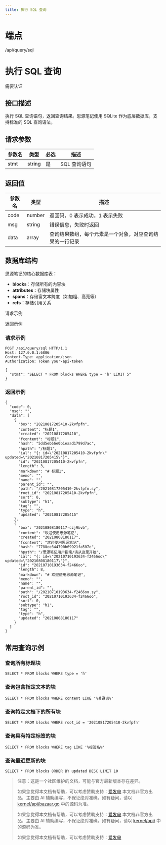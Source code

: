 ```yaml
---
title: 执行 SQL 查询
---
```

# 端点

/api/query/sql

# 执行 SQL 查询

需要认证

## 接口描述

执行 SQL 查询语句，返回查询结果。思源笔记使用 SQLite 作为底层数据库，支持标准的 SQL 查询语法。

## 请求参数

| 参数名 | 类型 | 必选 | 描述 |
| --- | --- | --- | --- |
| stmt | string | 是 | SQL 查询语句 |

## 返回值

| 参数名 | 类型 | 描述 |
| --- | --- | --- |
| code | number | 返回码，0 表示成功，1 表示失败 |
| msg | string | 错误信息，失败时返回 |
| data | array | 查询结果数组，每个元素是一个对象，对应查询结果的一行记录 |

## 数据库结构

思源笔记的核心数据库表：

-   **blocks**：存储所有的内容块
-   **attributes**：存储块属性
-   **spans**：存储富文本跨度（如加粗、高亮等）
-   **refs**：存储引用关系

请求示例

返回示例

### 请求示例

```
POST /api/query/sql HTTP/1.1
Host: 127.0.0.1:6806
Content-Type: application/json
Authorization: Token your-api-token

{
  "stmt": "SELECT * FROM blocks WHERE type = 'h' LIMIT 5"
}
```

### 返回示例

```
{
  "code": 0,
  "msg": "",
  "data": [
    {
      "box": "20210817205410-2kvfpfn",
      "content": "标题1",
      "created": "20210817205410",
      "fcontent": "标题1",
      "hash": "5dd5eb66e0b1eaad1799d7ac",
      "hpath": "/标题1",
      "ial": "{: id=\"20210817205410-2kvfpfn\" updated=\"20210817205415\"}",
      "id": "20210817205410-2kvfpfn",
      "length": 3,
      "markdown": "# 标题1",
      "memo": "",
      "name": "",
      "parent_id": "",
      "path": "/20210817205410-2kvfpfn.sy",
      "root_id": "20210817205410-2kvfpfn",
      "sort": 0,
      "subtype": "h1",
      "tag": "",
      "type": "h",
      "updated": "20210817205415"
    },
    {
      "box": "20210808180117-czj9bvb",
      "content": "欢迎使用思源笔记",
      "created": "20210808180117",
      "fcontent": "欢迎使用思源笔记",
      "hash": "7788ce344790b69921fa507c",
      "hpath": "/思源笔记用户指南/请从这里开始",
      "ial": "{: id=\"20210710193634-f2466oo\" updated=\"20210808180117\"}",
      "id": "20210710193634-f2466oo",
      "length": 8,
      "markdown": "# 欢迎使用思源笔记",
      "memo": "",
      "name": "",
      "parent_id": "",
      "path": "/20210710193634-f2466oo.sy",
      "root_id": "20210710193634-f2466oo",
      "sort": 0,
      "subtype": "h1",
      "tag": "",
      "type": "h",
      "updated": "20210808180117"
    }
  ]
}
```

## 常用查询示例

### 查询所有标题块

```
SELECT * FROM blocks WHERE type = 'h'
```

### 查询包含指定文本的块

```
SELECT * FROM blocks WHERE content LIKE '%关键词%'
```

### 查询特定文档下的所有块

```
SELECT * FROM blocks WHERE root_id = '20210817205410-2kvfpfn'
```

### 查询具有特定标签的块

```
SELECT * FROM blocks WHERE tag LIKE '%标签名%'
```

### 查询最近更新的块

```
SELECT * FROM blocks ORDER BY updated DESC LIMIT 10
```

> 注意：这是一个社区维护的文档，可能与官方最新版本存在差异。
> 
> 如果您觉得本文档有帮助，可以考虑赞助支持：[爱发电](https://afdian.com/a/leolee9086?tab=feed)
> 本文档非官方出品，主要由 AI 辅助编写，不保证绝对准确。如有疑问，请以 [kernel/api/bazaar.go](https://github.com/siyuan-note/siyuan/blob/master/kernel/api/bazaar.go) 中的源码为准。
> 
> 如果您觉得本文档有帮助，可以考虑赞助支持：[爱发电](https://afdian.com/a/leolee9086?tab=feed)
> 本文档非官方出品，主要由 AI 辅助编写，不保证绝对准确。如有疑问，请以 [kernel/api/](https://github.com/siyuan-note/siyuan/blob/master/kernel/api/) 中的源码为准。
> 
> 如果您觉得本文档有帮助，可以考虑赞助支持：[爱发电](https://afdian.com/a/leolee9086?tab=feed)
